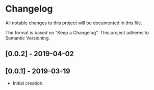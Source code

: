 # Changelog
All notable changes to this project will be documented in this file.

The format is based on "Keep a Changelog".  This project adheres to Semantic Versioning.


## [0.0.2] - 2019-04-02


## [0.0.1] - 2019-03-19
- Initial creation.


